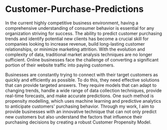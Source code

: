 # Customer-Purchase-Predictions

In the current highly competitive business environment, having a comprehensive understanding of consumer behavior is essential for any organization striving for success. The ability to predict customer purchasing trends and identify potential new clients has become a crucial skill for companies looking to increase revenue, build long-lasting customer relationships, or minimize marketing attrition. With the evolution and complexity of data, traditional market analysis techniques are no longer sufficient. Online businesses face the challenge of converting a significant portion of their website traffic into paying customers.

Businesses are constantly trying to connect with their target customers as quickly and efficiently as possible. To do this, they need effective solutions that can provide targeted answers. They require models that can adapt to changing trends, handle a wide range of data collection techniques, provide real-time forecasts, and make accurate predictions. One such method is propensity modelling, which uses machine learning and predictive analytics to anticipate customers' purchasing behavior. Through my work, I aim to provide businesses with an innovative technique that can not only predict new customers but also understand the factors that influence their purchasing decisions by creating a robust Customer Propensity Model.
